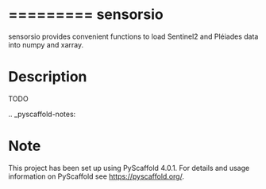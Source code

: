 =========
sensorsio
=========

sensorsio provides convenient functions to load Sentinel2 and Pléiades data into numpy and xarray.

Description
===========

TODO

.. _pyscaffold-notes:

Note
====

This project has been set up using PyScaffold 4.0.1. For details and usage
information on PyScaffold see https://pyscaffold.org/.
